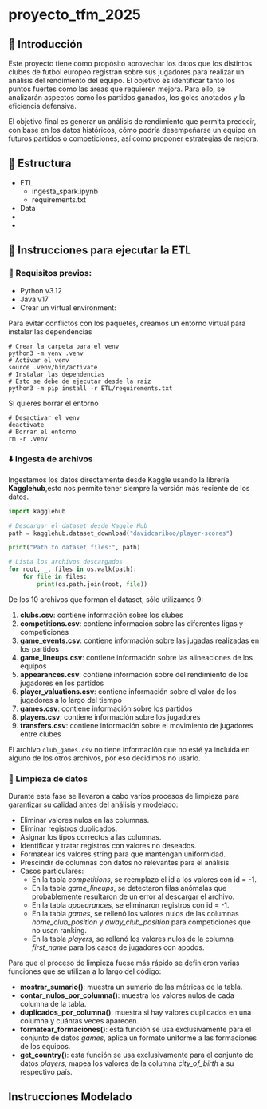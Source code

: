 # proyecto_tfm_2025

## :office: Introducción

Este proyecto tiene como propósito aprovechar los datos que los distintos clubes de futbol europeo registran sobre sus jugadores para realizar un análisis del rendimiento del equipo. El objetivo es identificar tanto los puntos fuertes como las áreas que requieren mejora. Para ello, se analizarán aspectos como los partidos ganados, los goles anotados y la eficiencia defensiva.

El objetivo final es generar un análisis de rendimiento que permita predecir, con base en los datos históricos, cómo podría desempeñarse un equipo en futuros partidos o competiciones, así como proponer estrategias de mejora.

## :open_file_folder: Estructura

- ETL
    - ingesta_spark.ipynb
    - requirements.txt
- Data
- 
- 

## :card_index: Instrucciones para ejecutar la ETL

### :rocket: Requisitos previos:

- Python v3.12
- Java v17
- Crear un virtual environment:

Para evitar conflictos con los paquetes, creamos un entorno virtual para instalar las dependencias
```
# Crear la carpeta para el venv
python3 -m venv .venv
# Activar el venv
source .venv/bin/activate
# Instalar las dependencias
# Esto se debe de ejecutar desde la raiz
python3 -m pip install -r ETL/requirements.txt
```

Si quieres borrar el entorno

```
# Desactivar el venv
deactivate
# Borrar el entorno
rm -r .venv
``` 

### :arrow_down: Ingesta de archivos

Ingestamos los datos directamente desde Kaggle usando la librería **Kagglehub**,esto nos permite tener siempre la versión más reciente de los datos.

```Python
import kagglehub

# Descargar el dataset desde Kaggle Hub
path = kagglehub.dataset_download("davidcariboo/player-scores")

print("Path to dataset files:", path)

# Lista los archivos descargados
for root, _, files in os.walk(path):
    for file in files:
        print(os.path.join(root, file))
```

De los 10 archivos que forman el dataset, sólo utilizamos 9:

1. **clubs.csv**: contiene información sobre los clubes
2. **competitions.csv**: contiene información sobre las diferentes ligas y competiciones
3. **game_events.csv**: contiene información sobre las jugadas realizadas en los partidos
4. **game_lineups.csv**: contiene información sobre las alineaciones de los equipos
5. **appearances.csv**: contiene información sobre del rendimiento de los jugadores en los partidos
6. **player_valuations.csv**: contiene información sobre el valor de los jugadores a lo largo del tiempo
7. **games.csv**: contiene información sobre los partidos
8. **players.csv**: contiene información sobre los jugadores
9. **transfers.csv**: contiene información sobre el movimiento de jugadores entre clubes

El archivo ```club_games.csv``` no tiene información que no esté ya incluida en alguno de los otros archivos, por eso decidimos no usarlo.

### :shower: Limpieza de datos

Durante esta fase se llevaron a cabo varios procesos de limpieza para garantizar su calidad antes del análisis y modelado:
- Eliminar valores nulos en las columnas.
- Eliminar registros duplicados.
- Asignar los tipos correctos a las columnas.
- Identificar y tratar registros con valores no deseados.
- Formatear los valores string para que mantengan uniformidad.
- Prescindir de columnas con datos no relevantes para el análisis.
- Casos particulares:
    - En la tabla *competitions*, se reemplazo el id a los valores con id = -1.
    - En la tabla *game_lineups*, se detectaron filas anómalas que probablemente resultaron de un error al descargar el archivo.
    - En la tabla *appearances*, se eliminaron registros con id = -1.
    - En la tabla *games*, se rellenó los valores nulos de las columnas *home_club_position* y *away_club_position* para competiciones que no usan ranking.
    - En la tabla *players*, se rellenó los valores nulos de la columna *first_name* para los casos de jugadores con apodos.

Para que el proceso de limpieza fuese más rápido se definieron varias funciones que se utilizan a lo largo del código:
- **mostrar_sumario()**: muestra un sumario de las métricas de la tabla.
- **contar_nulos_por_columna()**: muestra los valores nulos de cada columna de la tabla.
- **duplicados_por_columna()**: muestra si hay valores duplicados en una columna y cuántas veces aparecen.
- **formatear_formaciones()**: esta función se usa exclusivamente para el conjunto de datos *games*, aplica un formato uniforme a las formaciones de los equipos.
- **get_country()**: esta función se usa exclusivamente para el conjunto de datos *players*, mapea los valores de la columna *city_of_birth* a su respectivo país.

## Instrucciones Modelado

